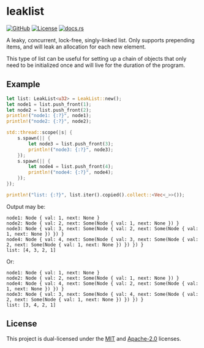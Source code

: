 # leaklist

[![GitHub](https://img.shields.io/badge/github-Coder--256%2Fleaklist-4c1.svg?logo=github)](https://github.com/Coder-256/leaklist)
[![License](https://img.shields.io/badge/license-MIT_OR_Apache--2.0-blue.svg)](https://github.com/Coder-256/leaklist#license)
[![docs.rs](https://img.shields.io/docsrs/leaklist.svg)](https://docs.rs/leaklist/latest/leaklist/)

A leaky, concurrent, lock-free, singly-linked list. Only supports prepending
items, and will leak an allocation for each new element.

This type of list can be useful for setting up a chain of objects that only need
to be initialized once and will live for the duration of the program.

## Example

```rust
let list: LeakList<u32> = LeakList::new();
let node1 = list.push_front(1);
let node2 = list.push_front(2);
println!("node1: {:?}", node1);
println!("node2: {:?}", node2);

std::thread::scope(|s| {
    s.spawn(|| {
        let node3 = list.push_front(3);
        println!("node3: {:?}", node3);
    });
    s.spawn(|| {
        let node4 = list.push_front(4);
        println!("node4: {:?}", node4);
    });
});

println!("list: {:?}", list.iter().copied().collect::<Vec<_>>());
```

Output may be:

```
node1: Node { val: 1, next: None }
node2: Node { val: 2, next: Some(Node { val: 1, next: None }) }
node3: Node { val: 3, next: Some(Node { val: 2, next: Some(Node { val: 1, next: None }) }) }
node4: Node { val: 4, next: Some(Node { val: 3, next: Some(Node { val: 2, next: Some(Node { val: 1, next: None }) }) }) }
list: [4, 3, 2, 1]
```

Or:

```
node1: Node { val: 1, next: None }
node2: Node { val: 2, next: Some(Node { val: 1, next: None }) }
node4: Node { val: 4, next: Some(Node { val: 2, next: Some(Node { val: 1, next: None }) }) }
node3: Node { val: 3, next: Some(Node { val: 4, next: Some(Node { val: 2, next: Some(Node { val: 1, next: None }) }) }) }
list: [3, 4, 2, 1]
```

## License

This project is dual-licensed under the [MIT](LICENSE-MIT) and
[Apache-2.0](LICENSE-APACHE) licenses.
